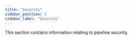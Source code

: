 ```yaml
---
title: "Security"
sidebar_position: 3
sidebar_label: "Security"
---
```


This section contains information relating to pipeline security.

